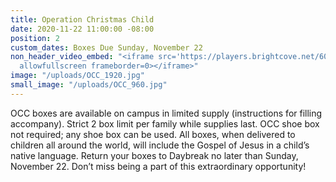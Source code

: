 ```yaml
---
title: Operation Christmas Child
date: 2020-11-22 11:00:00 -08:00
position: 2
custom_dates: Boxes Due Sunday, November 22
non_header_video_embed: "<iframe src='https://players.brightcove.net/6056665227001/sPAGCo8Ny_default/index.html?videoId=6190046097001&autoplay=play'
  allowfullscreen frameborder=0></iframe>"
image: "/uploads/OCC_1920.jpg"
small_image: "/uploads/OCC_960.jpg"
---
```


OCC boxes are available on campus in limited supply (instructions for filling accompany). Strict 2 box limit per family while supplies last. OCC shoe box not required; any shoe box can be used. All boxes, when delivered to children all around the world, will include the Gospel of Jesus in a child’s native language. Return your boxes to Daybreak no later than Sunday, November 22. Don’t miss being a part of this extraordinary opportunity!